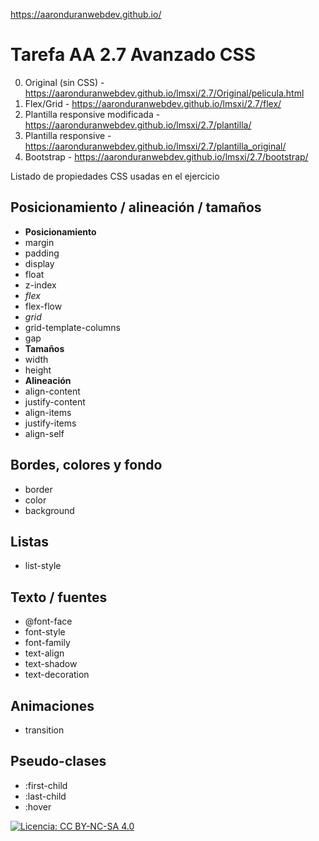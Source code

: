 https://aaronduranwebdev.github.io/
# Tarefa AA 2.7 Avanzado CSS

0. Original (sin CSS) - https://aaronduranwebdev.github.io/lmsxi/2.7/Original/pelicula.html
1. Flex/Grid - https://aaronduranwebdev.github.io/lmsxi/2.7/flex/
2. Plantilla responsive modificada - https://aaronduranwebdev.github.io/lmsxi/2.7/plantilla/
3. Plantilla responsive - https://aaronduranwebdev.github.io/lmsxi/2.7/plantilla_original/
4. Bootstrap - https://aaronduranwebdev.github.io/lmsxi/2.7/bootstrap/

Listado de propiedades CSS usadas en el ejercicio

## Posicionamiento / alineación / tamaños
- **Posicionamiento**
- margin
- padding
- display
- float
- z-index
- *flex*
- flex-flow
- *grid*
- grid-template-columns
- gap
- **Tamaños**
-  width
- height
- **Alineación**
- align-content
- justify-content
- align-items
- justify-items
- align-self

## Bordes, colores y fondo
 - border
 - color
 - background

## Listas
- list-style
## Texto / fuentes
- @font-face
- font-style
- font-family
- text-align
- text-shadow
- text-decoration


## Animaciones
- transition

## Pseudo-clases
- :first-child
- :last-child
- :hover

[![Licencia: CC BY-NC-SA 4.0](https://licensebuttons.net/l/by-nc-sa/4.0/80x15.png)](https://creativecommons.org/licenses/by-nc-sa/4.0/)
